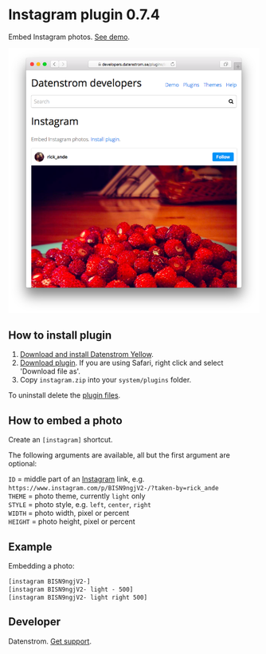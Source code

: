 Instagram plugin 0.7.4
======================
Embed Instagram photos. [See demo](https://developers.datenstrom.se/plugins/instagram).

<p align="center"><img src="instagram-screenshot.png?raw=true" alt="Screenshot"></p>

## How to install plugin

1. [Download and install Datenstrom Yellow](https://github.com/datenstrom/yellow/).
2. [Download plugin](https://github.com/datenstrom/yellow-plugins/raw/master/zip/instagram.zip). If you are using Safari, right click and select 'Download file as'.
3. Copy `instagram.zip` into your `system/plugins` folder.

To uninstall delete the [plugin files](update.ini).

## How to embed a photo

Create an `[instagram]` shortcut. 

The following arguments are available, all but the first argument are optional:
 
`ID` = middle part of an [Instagram](https://www.instagram.com) link, e.g. `https://www.instagram.com/p/BISN9ngjV2-/?taken-by=rick_ande`  
`THEME` = photo theme, currently `light` only  
`STYLE` = photo style, e.g. `left`, `center`, `right`  
`WIDTH` = photo width, pixel or percent  
`HEIGHT` = photo height, pixel or percent  

## Example

Embedding a photo:

    [instagram BISN9ngjV2-]
    [instagram BISN9ngjV2- light - 500]
    [instagram BISN9ngjV2- light right 500]

## Developer

Datenstrom. [Get support](https://developers.datenstrom.se/help/support).
